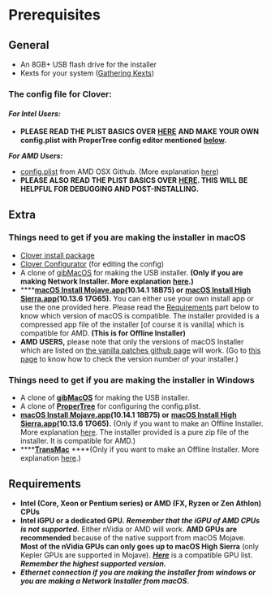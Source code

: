 # Prerequisites

## General

* An 8GB+ USB flash drive for the installer
* Kexts for your system \([Gathering Kexts](gathering-kexts.md)\)

### **The config file for Clover:**

#### _**For Intel Users:**_

* **PLEASE READ THE PLIST BASICS OVER** [**HERE**](https://hackintosh.gitbook.io/-r-hackintosh-vanilla-desktop-guide/config.plist-basics) **AND MAKE YOUR OWN config.plist with ProperTree config editor mentioned** [**below**](./#things-need-to-get-if-you-are-making-the-installer-in-windows)**.**

_**For AMD Users:**_ 

* [config.plist](https://github.com/AMD-OSX/AMD_Vanilla) from AMD OSX Github. \(More explanation [here](amd-clover-config.plist.md)\)
* **PLEASE ALSO READ THE PLIST BASICS OVER** [**HERE**](https://hackintosh.gitbook.io/-r-hackintosh-vanilla-desktop-guide/config.plist-basics)**. THIS WILL BE HELPFUL FOR DEBUGGING AND POST-INSTALLING.**

## Extra

### Things need to get if you are making the installer in macOS

* [Clover install package](https://sourceforge.net/projects/cloverefiboot/)
* [Clover Configurator](https://mackie100projects.altervista.org/download-clover-configurator/) \(for editing the config\)
* A clone of [gibMacOS](https://github.com/corpnewt/gibMacOS) for making the USB installer. **\(Only if you are making Network Installer. More explanation** [**here**](../../preparing-the-installer-part-2/from-macos.md#youll-need-ethernet-connection-while-installing-macos-if-you-dont-have-a-ethernet-connection-go-to-the-next-page-for-offline-installation)**.\)**
* \*\*\*\*[**macOS Install Mojave.app**](https://drive.google.com/open?id=1fp7cBfkWZcyCnt0gy6zIxf6uN_nD-v1G)**\(10.14.1 18B75\) or** [**macOS Install High Sierra.app**](https://drive.google.com/file/d/17U2GMCfIbLPN8SOfGoKl40vuIDZp3rt7/view)**\(10.13.6 17G65\).** You can either use your own install app or use the one provided here. Please read the [Requirements](./#requirements) part below to know which version of macOS is compatible. The installer provided is a compressed app file of the installer \[of course it is vanilla\] which is compatible for AMD. **\(This is for Offline Installer\)**
* **AMD USERS,** please note that only the versions of macOS Installer which are listed on [the vanilla patches github page](https://github.com/AMD-OSX/AMD_Vanilla) will work. \(Go to [this page](version-number.md) to know how to check the version number of your installer.\)

### Things need to get if you are making the installer in Windows

* A clone of [**gibMacOS**](https://github.com/corpnewt/gibMacOS) for making the USB installer.
* A clone of [**ProperTree**](https://github.com/corpnewt/ProperTree) for configuring the config.plist.
* [**macOS Install Mojave.app**](https://drive.google.com/open?id=1fp7cBfkWZcyCnt0gy6zIxf6uN_nD-v1G)**\(10.14.1 18B75\) or** [**macOS Install High Sierra.app**](https://drive.google.com/file/d/17U2GMCfIbLPN8SOfGoKl40vuIDZp3rt7/view)**\(10.13.6 17G65\).** \(Only if you want to make an Offline Installer. More explanation [here](../../preparing-the-installer-part-2/from-macos.md#youll-need-ethernet-connection-while-installing-macos-if-you-dont-have-a-ethernet-connection-go-to-the-next-page-for-offline-installation). The installer provided is a pure zip file of the installer. It is compatible for AMD.\)
* \*\*\*\*[**TransMac**](https://www.acutesystems.com/scrtm.htm) ****\(Only if you want to make an Offline Installer. More explanation [here](../../preparing-the-installer-part-2/from-macos.md#youll-need-ethernet-connection-while-installing-macos-if-you-dont-have-a-ethernet-connection-go-to-the-next-page-for-offline-installation).\)

## Requirements

* **Intel \(Core, Xeon or Pentium series\) or AMD \(FX, Ryzen or Zen Athlon\) CPUs**
* **Intel iGPU or a dedicated GPU.** _**Remember that the iGPU of AMD CPUs is not supported.**_ Either nVidia or AMD will work. **AMD GPUs are recommended** because of the native support from macOS Mojave. **Most of the nVidia GPUs can only goes up to macOS High Sierra** \(only Kepler GPUs are supported in Mojave\). [_**Here**_](https://www.reddit.com/r/hackintosh/comments/b91vf5/mojave_gpu_buyers_guide/) is a compatible GPU list. _**Remember the highest supported version.**_
* _**Ethernet connection if you are making the installer from windows or you are making a Network Installer from macOS.**_

